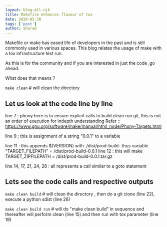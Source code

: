 ```yaml
---
layout: blog-all.njk
title: Makefile enhances flavour of tox
date: 2020-05-30
tags: ['post']
author: Sharad
---
```


Makefile or make has eased life of developers in the past and is still commonly used in various spaces.
This blog relates the usage of make with a tox infrastructure test run.

As this is for the community and if you are interested in just the code ,go ahead.

<script src="https://gist.github.com/sharadvatsa/eff3d9c00f79e42f1a7ae7ddb1f58bb9.js"></script>

What does that means ?

<code>make clean</code> # will clean the directory

## Let us look at the code line by line

line 7 : phony here is to ensure explicit calls to build clean run git, this is not an order of execution
for indepth understanding Refer :: https://www.gnu.org/software/make/manual/html_node/Phony-Targets.html

line 9 : this is assignment of a string "0.0.1" to a variable

line 11 : this appends $(VERSION) with ./dist/prod-build- thus variable "TARGET_FILEPATH" =  /dist/prod-build-0.0.1
line 12 : this will make TARGET_ZIPFILEPATH = /dist/prod-build-0.0.1.tar.gz

line 14, 17, 21, 24, 28 : all represents a call similar to a goto statement

## Lets see the code calls and respective outputs

<code>make clean build</code> # will clean the directory , then do a git clone (line 22), execute a python sdist (line 26)

<code>make clean build run</code> # will do "make clean build" in sequence and thereafter will perform clean (line 15) and then run with tox parameter (line 19)


